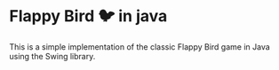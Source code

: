 # Flappy Bird 🐦 in java 

This is a simple implementation of the classic Flappy Bird game in Java using the Swing library.
